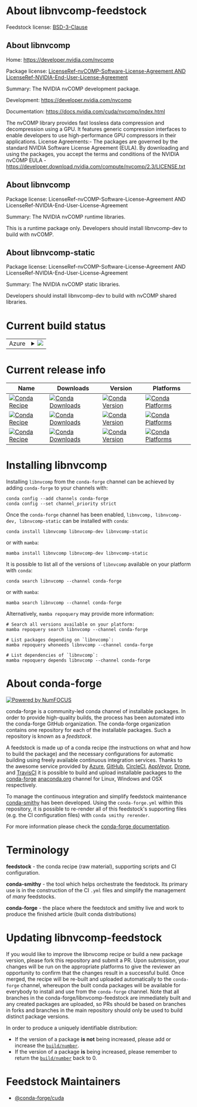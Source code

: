 About libnvcomp-feedstock
=========================

Feedstock license: [BSD-3-Clause](https://github.com/conda-forge/nvcomp-feedstock/blob/main/LICENSE.txt)


About libnvcomp
---------------

Home: https://developer.nvidia.com/nvcomp

Package license: [LicenseRef-nvCOMP-Software-License-Agreement AND LicenseRef-NVIDIA-End-User-License-Agreement](https://developer.download.nvidia.com/compute/nvcomp/2.3/LICENSE.txt)

Summary: The NVIDIA nvCOMP development package.

Development: https://developer.nvidia.com/nvcomp

Documentation: https://docs.nvidia.com/cuda/nvcomp/index.html

The nvCOMP library provides fast lossless data compression and decompression using a GPU. It features generic compression interfaces to enable developers to use high-performance GPU compressors in their applications.
License Agreements:- The packages are governed by the standard NVIDIA Software License Agreement (EULA). By downloading and using the packages, you accept the terms and conditions of the NVIDIA nvCOMP EULA - https://developer.download.nvidia.com/compute/nvcomp/2.3/LICENSE.txt

About libnvcomp
---------------



Package license: LicenseRef-nvCOMP-Software-License-Agreement AND LicenseRef-NVIDIA-End-User-License-Agreement

Summary: The NVIDIA nvCOMP runtime libraries.

This is a runtime package only. Developers should install libnvcomp-dev to build with nvCOMP.

About libnvcomp-static
----------------------



Package license: LicenseRef-nvCOMP-Software-License-Agreement AND LicenseRef-NVIDIA-End-User-License-Agreement

Summary: The NVIDIA nvCOMP static libraries.

Developers should install libnvcomp-dev to build with nvCOMP shared libraries.

Current build status
====================


<table>
    
  <tr>
    <td>Azure</td>
    <td>
      <details>
        <summary>
          <a href="https://dev.azure.com/conda-forge/feedstock-builds/_build/latest?definitionId=19571&branchName=main">
            <img src="https://dev.azure.com/conda-forge/feedstock-builds/_apis/build/status/nvcomp-feedstock?branchName=main">
          </a>
        </summary>
        <table>
          <thead><tr><th>Variant</th><th>Status</th></tr></thead>
          <tbody><tr>
              <td>linux_64_c_compiler_version13cuda_compiler_version12.6cxx_compiler_version13</td>
              <td>
                <a href="https://dev.azure.com/conda-forge/feedstock-builds/_build/latest?definitionId=19571&branchName=main">
                  <img src="https://dev.azure.com/conda-forge/feedstock-builds/_apis/build/status/nvcomp-feedstock?branchName=main&jobName=linux&configuration=linux%20linux_64_c_compiler_version13cuda_compiler_version12.6cxx_compiler_version13" alt="variant">
                </a>
              </td>
            </tr><tr>
              <td>linux_aarch64_c_compiler_version13cuda_compiler_version12.6cxx_compiler_version13</td>
              <td>
                <a href="https://dev.azure.com/conda-forge/feedstock-builds/_build/latest?definitionId=19571&branchName=main">
                  <img src="https://dev.azure.com/conda-forge/feedstock-builds/_apis/build/status/nvcomp-feedstock?branchName=main&jobName=linux&configuration=linux%20linux_aarch64_c_compiler_version13cuda_compiler_version12.6cxx_compiler_version13" alt="variant">
                </a>
              </td>
            </tr><tr>
              <td>win_64_cuda_compiler_version12.6</td>
              <td>
                <a href="https://dev.azure.com/conda-forge/feedstock-builds/_build/latest?definitionId=19571&branchName=main">
                  <img src="https://dev.azure.com/conda-forge/feedstock-builds/_apis/build/status/nvcomp-feedstock?branchName=main&jobName=win&configuration=win%20win_64_cuda_compiler_version12.6" alt="variant">
                </a>
              </td>
            </tr>
          </tbody>
        </table>
      </details>
    </td>
  </tr>
</table>

Current release info
====================

| Name | Downloads | Version | Platforms |
| --- | --- | --- | --- |
| [![Conda Recipe](https://img.shields.io/badge/recipe-libnvcomp-green.svg)](https://anaconda.org/conda-forge/libnvcomp) | [![Conda Downloads](https://img.shields.io/conda/dn/conda-forge/libnvcomp.svg)](https://anaconda.org/conda-forge/libnvcomp) | [![Conda Version](https://img.shields.io/conda/vn/conda-forge/libnvcomp.svg)](https://anaconda.org/conda-forge/libnvcomp) | [![Conda Platforms](https://img.shields.io/conda/pn/conda-forge/libnvcomp.svg)](https://anaconda.org/conda-forge/libnvcomp) |
| [![Conda Recipe](https://img.shields.io/badge/recipe-libnvcomp--dev-green.svg)](https://anaconda.org/conda-forge/libnvcomp-dev) | [![Conda Downloads](https://img.shields.io/conda/dn/conda-forge/libnvcomp-dev.svg)](https://anaconda.org/conda-forge/libnvcomp-dev) | [![Conda Version](https://img.shields.io/conda/vn/conda-forge/libnvcomp-dev.svg)](https://anaconda.org/conda-forge/libnvcomp-dev) | [![Conda Platforms](https://img.shields.io/conda/pn/conda-forge/libnvcomp-dev.svg)](https://anaconda.org/conda-forge/libnvcomp-dev) |
| [![Conda Recipe](https://img.shields.io/badge/recipe-libnvcomp--static-green.svg)](https://anaconda.org/conda-forge/libnvcomp-static) | [![Conda Downloads](https://img.shields.io/conda/dn/conda-forge/libnvcomp-static.svg)](https://anaconda.org/conda-forge/libnvcomp-static) | [![Conda Version](https://img.shields.io/conda/vn/conda-forge/libnvcomp-static.svg)](https://anaconda.org/conda-forge/libnvcomp-static) | [![Conda Platforms](https://img.shields.io/conda/pn/conda-forge/libnvcomp-static.svg)](https://anaconda.org/conda-forge/libnvcomp-static) |

Installing libnvcomp
====================

Installing `libnvcomp` from the `conda-forge` channel can be achieved by adding `conda-forge` to your channels with:

```
conda config --add channels conda-forge
conda config --set channel_priority strict
```

Once the `conda-forge` channel has been enabled, `libnvcomp, libnvcomp-dev, libnvcomp-static` can be installed with `conda`:

```
conda install libnvcomp libnvcomp-dev libnvcomp-static
```

or with `mamba`:

```
mamba install libnvcomp libnvcomp-dev libnvcomp-static
```

It is possible to list all of the versions of `libnvcomp` available on your platform with `conda`:

```
conda search libnvcomp --channel conda-forge
```

or with `mamba`:

```
mamba search libnvcomp --channel conda-forge
```

Alternatively, `mamba repoquery` may provide more information:

```
# Search all versions available on your platform:
mamba repoquery search libnvcomp --channel conda-forge

# List packages depending on `libnvcomp`:
mamba repoquery whoneeds libnvcomp --channel conda-forge

# List dependencies of `libnvcomp`:
mamba repoquery depends libnvcomp --channel conda-forge
```


About conda-forge
=================

[![Powered by
NumFOCUS](https://img.shields.io/badge/powered%20by-NumFOCUS-orange.svg?style=flat&colorA=E1523D&colorB=007D8A)](https://numfocus.org)

conda-forge is a community-led conda channel of installable packages.
In order to provide high-quality builds, the process has been automated into the
conda-forge GitHub organization. The conda-forge organization contains one repository
for each of the installable packages. Such a repository is known as a *feedstock*.

A feedstock is made up of a conda recipe (the instructions on what and how to build
the package) and the necessary configurations for automatic building using freely
available continuous integration services. Thanks to the awesome service provided by
[Azure](https://azure.microsoft.com/en-us/services/devops/), [GitHub](https://github.com/),
[CircleCI](https://circleci.com/), [AppVeyor](https://www.appveyor.com/),
[Drone](https://cloud.drone.io/welcome), and [TravisCI](https://travis-ci.com/)
it is possible to build and upload installable packages to the
[conda-forge](https://anaconda.org/conda-forge) [anaconda.org](https://anaconda.org/)
channel for Linux, Windows and OSX respectively.

To manage the continuous integration and simplify feedstock maintenance
[conda-smithy](https://github.com/conda-forge/conda-smithy) has been developed.
Using the ``conda-forge.yml`` within this repository, it is possible to re-render all of
this feedstock's supporting files (e.g. the CI configuration files) with ``conda smithy rerender``.

For more information please check the [conda-forge documentation](https://conda-forge.org/docs/).

Terminology
===========

**feedstock** - the conda recipe (raw material), supporting scripts and CI configuration.

**conda-smithy** - the tool which helps orchestrate the feedstock.
                   Its primary use is in the construction of the CI ``.yml`` files
                   and simplify the management of *many* feedstocks.

**conda-forge** - the place where the feedstock and smithy live and work to
                  produce the finished article (built conda distributions)


Updating libnvcomp-feedstock
============================

If you would like to improve the libnvcomp recipe or build a new
package version, please fork this repository and submit a PR. Upon submission,
your changes will be run on the appropriate platforms to give the reviewer an
opportunity to confirm that the changes result in a successful build. Once
merged, the recipe will be re-built and uploaded automatically to the
`conda-forge` channel, whereupon the built conda packages will be available for
everybody to install and use from the `conda-forge` channel.
Note that all branches in the conda-forge/libnvcomp-feedstock are
immediately built and any created packages are uploaded, so PRs should be based
on branches in forks and branches in the main repository should only be used to
build distinct package versions.

In order to produce a uniquely identifiable distribution:
 * If the version of a package **is not** being increased, please add or increase
   the [``build/number``](https://docs.conda.io/projects/conda-build/en/latest/resources/define-metadata.html#build-number-and-string).
 * If the version of a package **is** being increased, please remember to return
   the [``build/number``](https://docs.conda.io/projects/conda-build/en/latest/resources/define-metadata.html#build-number-and-string)
   back to 0.

Feedstock Maintainers
=====================

* [@conda-forge/cuda](https://github.com/orgs/conda-forge/teams/cuda/)

